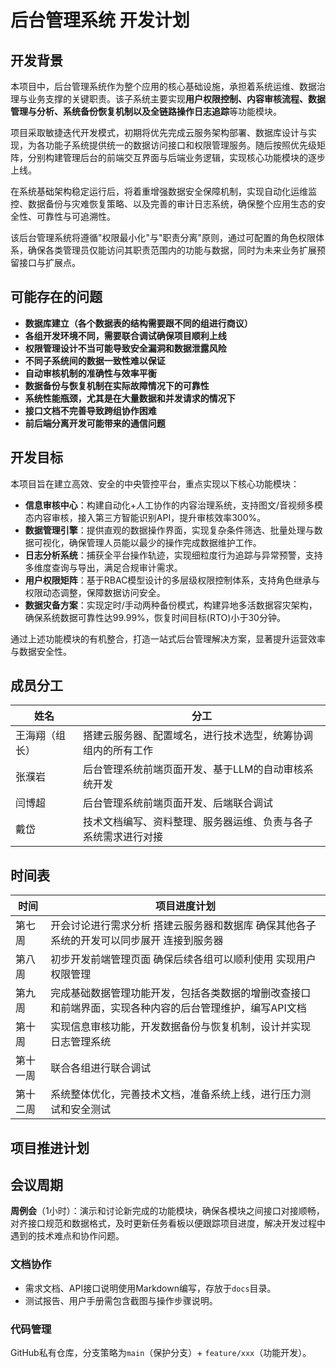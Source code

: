 # 后台管理系统 开发计划

## 开发背景

本项目中，后台管理系统作为整个应用的核心基础设施，承担着系统运维、数据治理与业务支撑的关键职责。该子系统主要实现**用户权限控制、内容审核流程、数据管理与分析、系统备份恢复机制以及全链路操作日志追踪**等功能模块。

项目采取敏捷迭代开发模式，初期将优先完成云服务架构部署、数据库设计与实现，为各功能子系统提供统一的数据访问接口和权限管理服务。随后按照优先级矩阵，分别构建管理后台的前端交互界面与后端业务逻辑，实现核心功能模块的逐步上线。

在系统基础架构稳定运行后，将着重增强数据安全保障机制，实现自动化运维监控、数据备份与灾难恢复策略、以及完善的审计日志系统，确保整个应用生态的安全性、可靠性与可追溯性。

该后台管理系统将遵循"权限最小化"与"职责分离"原则，通过可配置的角色权限体系，确保各类管理员仅能访问其职责范围内的功能与数据，同时为未来业务扩展预留接口与扩展点。

## 可能存在的问题

- **数据库建立（各个数据表的结构需要跟不同的组进行商议）**
- **各组开发环境不同，需要联合调试确保项目顺利上线**
- **权限管理设计不当可能导致安全漏洞和数据泄露风险**
- **不同子系统间的数据一致性难以保证**
- **自动审核机制的准确性与效率平衡**
- **数据备份与恢复机制在实际故障情况下的可靠性**
- **系统性能瓶颈，尤其是在大量数据和并发请求的情况下**
- **接口文档不完善导致跨组协作困难**
- **前后端分离开发可能带来的通信问题**

## 开发目标

本项目旨在建立高效、安全的中央管控平台，重点实现以下核心功能模块：

- **信息审核中心**：构建自动化+人工协作的内容治理系统，支持图文/音视频多模态内容审核，接入第三方智能识别API，提升审核效率300%。
- **数据管理引擎**：提供直观的数据操作界面，实现复杂条件筛选、批量处理与数据可视化，确保管理人员能以最少的操作完成数据维护工作。
- **日志分析系统**：捕获全平台操作轨迹，实现细粒度行为追踪与异常预警，支持多维度查询与导出，满足合规审计需求。
- **用户权限矩阵**：基于RBAC模型设计的多层级权限控制体系，支持角色继承与权限动态调整，保障数据访问安全。
- **数据灾备方案**：实现定时/手动两种备份模式，构建异地多活数据容灾架构，确保系统数据可靠性达99.99%，恢复时间目标(RTO)小于30分钟。

通过上述功能模块的有机整合，打造一站式后台管理解决方案，显著提升运营效率与数据安全性。

## 成员分工

| **姓名** | **分工** |
| --- | --- |
| 王海翔（组长） | 搭建云服务器、配置域名，进行技术选型，统筹协调组内的所有工作 |
| 张濮岩 | 后台管理系统前端页面开发、基于LLM的自动审核系统开发 |
| 闫博超 | 后台管理系统前端页面开发、后端联合调试 |
| 戴岱 | 技术文档编写、资料整理、服务器运维、负责与各子系统需求进行对接 |

## 时间表

| **时间** | **项目进度计划** |
| --- | --- |
| 第七周 | 开会讨论进行需求分析 搭建云服务器和数据库 确保其他各子系统的开发可以同步展开 连接到服务器 |
| 第八周 | 初步开发前端管理页面 确保后续各组可以顺利使用 实现用户权限管理 |
| 第九周 | 完成基础数据管理功能开发，包括各类数据的增删改查接口和前端界面，实现各种内容的后台管理维护，编写API文档 |
| 第十周 | 实现信息审核功能，开发数据备份与恢复机制，设计并实现日志管理系统 |
| 第十一周 | 联合各组进行联合调试 |
| 第十二周 | 系统整体优化，完善技术文档，准备系统上线，进行压力测试和安全测试 |

## 项目推进计划

## 会议周期

**周例会**（1小时）：演示和讨论新完成的功能模块，确保各模块之间接口对接顺畅，对齐接口规范和数据格式，及时更新任务看板以便跟踪项目进度，解决开发过程中遇到的技术难点和协作问题。

### **文档协作**

- 需求文档、API接口说明使用Markdown编写，存放于`docs`目录。
- 测试报告、用户手册需包含截图与操作步骤说明。

### **代码管理**

GitHub私有仓库，分支策略为`main`（保护分支）+ `feature/xxx`（功能开发）。